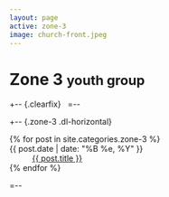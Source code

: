 ```yaml
---
layout: page
active: zone-3
image: church-front.jpeg
---
```


# Zone 3 <small>youth group</small>

+-- {.clearfix}
&nbsp;
=--

+-- {.zone-3 .dl-horizontal}
<section>
  <dl>
  {% for post in site.categories.zone-3 %}
    <dt>{{ post.date | date: "%B %e, %Y" }}</dt>
    <dd>
      <a href="{{ post.url }}">{{ post.title }}</a>
    </dd>
  {% endfor %}
  </dl>
</section>
=--
